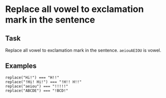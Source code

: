 # Replace all vowel to exclamation mark in the sentence

## Task
Replace all vowel to exclamation mark in the sentence. `aeiouAEIOU` is vowel.

## Examples
```
replace("Hi!") === "H!!"
replace("!Hi! Hi!") === "!H!! H!!"
replace("aeiou") === "!!!!!"
replace("ABCDE") === "!BCD!"
```


